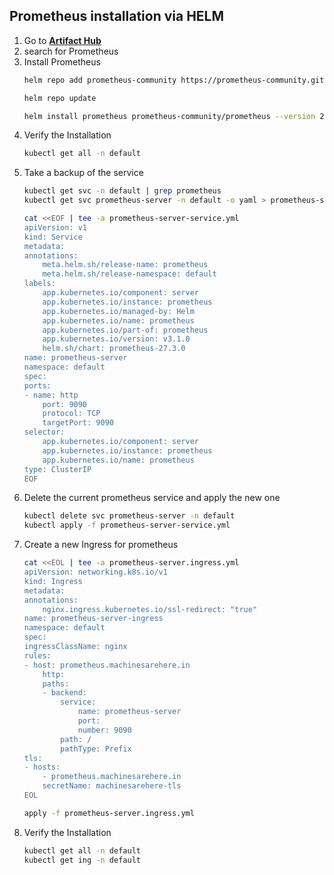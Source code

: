 ## Prometheus installation via HELM


1. Go to **[Artifact Hub](https://artifacthub.io/)**
2. search for Prometheus
3. Install Prometheus
    ``` bash
    helm repo add prometheus-community https://prometheus-community.github.io/helm-charts 
    
    helm repo update

    helm install prometheus prometheus-community/prometheus --version 27.3.0
    ```
4. Verify the Installation
    ```bash
    kubectl get all -n default
    ```
5. Take a backup of the service
    ``` bash
    kubectl get svc -n default | grep prometheus
    kubectl get svc prometheus-server -n default -o yaml > prometheus-server-service-original.yml

    cat <<EOF | tee -a prometheus-server-service.yml
    apiVersion: v1
    kind: Service
    metadata:
    annotations:
        meta.helm.sh/release-name: prometheus
        meta.helm.sh/release-namespace: default
    labels:
        app.kubernetes.io/component: server
        app.kubernetes.io/instance: prometheus
        app.kubernetes.io/managed-by: Helm
        app.kubernetes.io/name: prometheus
        app.kubernetes.io/part-of: prometheus
        app.kubernetes.io/version: v3.1.0
        helm.sh/chart: prometheus-27.3.0
    name: prometheus-server
    namespace: default
    spec:
    ports:
    - name: http
        port: 9090
        protocol: TCP
        targetPort: 9090
    selector:
        app.kubernetes.io/component: server
        app.kubernetes.io/instance: prometheus
        app.kubernetes.io/name: prometheus
    type: ClusterIP
    EOF
    ```
6. Delete the current prometheus service and apply the new one
    ``` bash
    kubectl delete svc prometheus-server -n default
    kubectl apply -f prometheus-server-service.yml
    ```
7. Create a new Ingress for prometheus
    ``` bash
    cat <<EOL | tee -a prometheus-server.ingress.yml
    apiVersion: networking.k8s.io/v1
    kind: Ingress
    metadata:
    annotations:
        nginx.ingress.kubernetes.io/ssl-redirect: "true"
    name: prometheus-server-ingress
    namespace: default
    spec:
    ingressClassName: nginx
    rules:
    - host: prometheus.machinesarehere.in
        http:
        paths:
        - backend:
            service:
                name: prometheus-server
                port:
                number: 9090
            path: /
            pathType: Prefix
    tls:
    - hosts:
        - prometheus.machinesarehere.in
        secretName: machinesarehere-tls
    EOL

    apply -f prometheus-server.ingress.yml
    ```    
8. Verify the Installation
    ``` bash
    kubectl get all -n default
    kubectl get ing -n default
    ```

